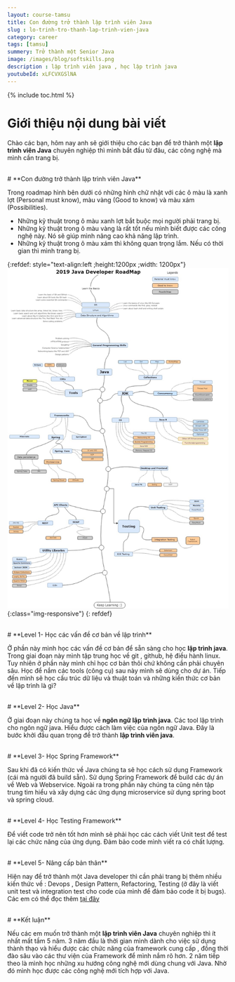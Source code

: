 ```yaml
---
layout: course-tamsu
title: Con đường trở thành lập trình viên Java
slug : lo-trinh-tro-thanh-lap-trinh-vien-java
category: career
tags: [tamsu]
summery: Trở thành một Senior Java   
image: /images/blog/softskills.png
description : lập trình viên java , học lập trình java
youtubeId: xLFCVXGSlNA
---
```


{% include toc.html %}

# **Giới thiệu nội dung bài viết**

Chào các bạn, hôm nay anh sẽ giới thiệu cho các bạn để trở thành một <b>lập trình viên Java</b> chuyên nghiệp thì mình bắt đầu từ đâu, các công nghệ mà mình cần trang bị.

<br>
# **Con đường trở thành lập trình viên Java**

Trong roadmap hình bên dưới có những hình chữ nhật với các ô màu là xanh lợt (Personal must know), màu vàng (Good to know) và màu xám (Possibilities).

- Những kỹ thuật trong ô màu xanh lợt bắt buộc mọi người phải trang bị.
- Những kỹ thuật trong ô màu vàng là rất tốt nếu mình biết được các công nghệ này. Nó sẽ giúp mình nâng cao khả năng lập trình.
- Những kỹ thuật trong ô màu xám thì không quan trọng lắm. Nếu có thời gian thì mình trang bị.

{:refdef: style="text-align:left ;height:1200px ;width: 1200px"}
![javaroadmap](/images/post/softskills/JavaDeveloperRoadMap.jpg){:class="img-responsive"}
{: refdef}

<br>
# **Level 1- Học các vấn đề cơ bản về lập trình**

Ở phần này mình học các vấn đề cơ bản để sẵn sàng cho học <b>lập trình java</b>. Trong giai đoạn này mình tập trung học về git , github, hệ điều hành linux. Tuy nhiên ở phần này mình chỉ học cơ bản thôi chứ không cần phải chuyên sâu. Học để nắm các tools (công cụ) sau này mình sẽ dùng cho dự án. Tiếp đến mình sẽ học cấu trúc dữ liệu và thuật toán và những kiến thức cơ bản về lập trình là gì?

<br>
# **Level 2- Học Java**

Ở giai đoạn này chúng ta học về <b>ngôn ngữ lập trình java</b>. Các tool lập trình cho ngôn ngữ java. Hiểu được cách làm việc của ngôn ngữ Java. Đây là bước khởi đầu quan trọng để trở thành <b>lập trình viên java</b>.

<br>
# **Level 3- Học Spring Framework**

Sau khi đã có kiến thức về Java chúng ta sẽ học cách sử dụng Framework (cái mà người đã build sẵn). Sử dụng Spring Framework để build các dự án về Web và Webservice. Ngoài ra trong phần này chúng ta cũng nên tập trung tìm hiểu và xây dựng các ứng dụng microservice sử dụng spring boot và spring cloud.

<br>
# **Level 4- Học Testing Framework**

Để viết code trở nên tốt hơn mình sẽ phải học các cách viết Unit test để test lại các chức năng của ứng dụng. Đảm bảo code mình viết ra có chất lượng.

<br>
# **Level 5- Nâng cấp bản thân**

Hiện nay để trở thành một Java developer thì cần phải trang bị thêm nhiều kiến thức về : Devops , Design Pattern, Refactoring, Testing (ở đây là viết unit test và integration test cho code của mình để đảm bảo code ít bị bugs).
Các em có thể đọc thêm [tại đây ](https://levunguyen.com/career/2020/05/14/tro-thanh-senior-java/)

<br>
# **Kết luận**

Nếu các em muốn trở thành một <b>lập trình viên Java</b> chuyên nghiệp thì ít nhất mất tầm 5 năm. 3 năm đầu là thời gian mình dành cho việc sử dụng thành thạo và hiểu được các chức năng của framework cung cấp , đồng thời đào sâu vào các thư viện của Framework để mình nắm rõ hơn. 2 năm tiếp theo là mình học những xu hướng công nghệ mới dùng chung với Java. Nhờ đó mình học được các công nghệ mới tích hợp với Java.
